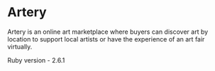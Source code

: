 <h1>Artery</h1>

Artery is an online art marketplace where buyers can discover art by location to support local artists or have the experience of an art fair virtually.  

Ruby version - 2.6.1

